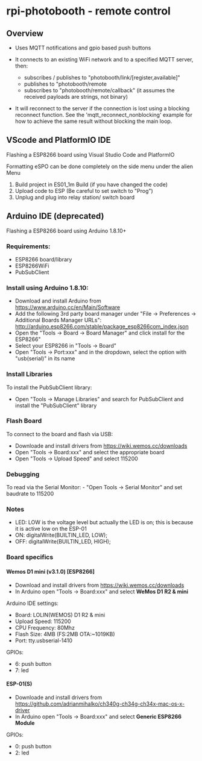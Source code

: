 # rpi-photobooth - remote control
## Overview
- Uses MQTT notifications and gpio based push buttons

- It connects to an existing WiFi network and to a specified MQTT server, then:
    - subscribes / publishes to "photobooth/link/[register,available]"
    - publishes to "photobooth/remote
    - subscribes to "photobooth/remote/callback"
    (it assumes the received payloads are strings, not binary)

- It will reconnect to the server if the connection is lost using a blocking
reconnect function. See the 'mqtt_reconnect_nonblocking' example for how to
achieve the same result without blocking the main loop.

## VScode and PlatformIO IDE
Flashing a ESP8266 board using Visual Studio Code and PlatformIO

Formatting eSPO can be done completely on the side menu under the alien Menu

1. Build project in ES01_1m Build (if you have changed the code)
2. Upload code to ESP (Be careful to set switch to "Prog")
3. Unplug and plug into relay station/ switch board

## Arduino IDE (deprecated)
Flashing a ESP8266 board using Arduino 1.8.10+
### Requirements:
- ESP8266 board/library
- ESP8266WiFi
- PubSubClient
### Install using Arduino 1.8.10:
- Download and install Arduino from https://www.arduino.cc/en/Main/Software
- Add the following 3rd party board manager under "File -> Preferences -> Additional Boards Manager URLs":
    http://arduino.esp8266.com/stable/package_esp8266com_index.json
- Open the "Tools -> Board -> Board Manager" and click install for the ESP8266"
- Select your ESP8266 in "Tools -> Board"
- Open "Tools → Port:xxx" and in the dropdown, select the option with "usb(serial)" in its name

### Install Libraries
To install the PubSubClient library:
- Open "Tools → Manage Libraries" and search for PubSubClient and install the "PubSubClient" library

### Flash Board
To connect to the board and flash via USB:
- Downloade and install drivers from https://wiki.wemos.cc/downloads
- Open "Tools → Board:xxx" and select the appropriate board
- Open "Tools → Upload Speed" and select 115200

### Debugging
To read via the Serial Monitor:
    - "Open Tools → Serial Monitor" and set baudrate to 115200
    
### Notes
- LED: LOW is the voltage level but actually the LED is on; this is because it is active low on the ESP-01
- ON:  digitalWrite(BUILTIN_LED, LOW); 
- OFF: digitalWrite(BUILTIN_LED, HIGH);

### Board specifics
#### **Wemos D1 mini (v3.1.0) [ESP8266]**
- Download and install drivers from https://wiki.wemos.cc/downloads
- In Arduino open "Tools → Board:xxx" and select **WeMos D1 R2 & mini**

Arduino IDE settings:
 - Board: LOLIN(WEMOS) D1 R2 & mini
 - Upload Speed: 115200
 - CPU Frequency: 80Mhz
 - Flash Size: 4MB (FS:2MB OTA:~1019KB)
 - Port: tty.usbserial-1410

GPIOs:
 - 6: push button
 - 7: led

 #### **ESP-01(S)**
 - Downloade and install drivers from https://github.com/adrianmihalko/ch340g-ch34g-ch34x-mac-os-x-driver
 - In Arduino open "Tools → Board:xxx" and select **Generic ESP8266 Module** 
 
 GPIOs:
 - 0: push button
 - 2: led
